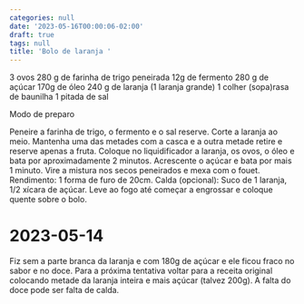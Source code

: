 ```yaml
---
categories: null
date: '2023-05-16T00:00:06-02:00'
draft: true
tags: null
title: 'Bolo de laranja '
---
```


3 ovos 
280 g de farinha de trigo peneirada 
12g de fermento 
280 g de açúcar 
170g de óleo
240 g de laranja (1 laranja grande)
1 colher (sopa)rasa de baunilha 
1 pitada de sal

Modo de preparo 

Peneire a farinha de trigo, o fermento e o sal reserve. Corte a laranja  ao meio. Mantenha  uma das metades com a casca e a outra metade retire e reserve apenas a fruta. Coloque no liquidificador a laranja, os ovos, o óleo e bata por aproximadamente 2 minutos.  Acrescente  o açúcar e bata por mais 1 minuto.  Vire a mistura nos secos peneirados e mexa com o fouet.  Rendimento: 1 forma de furo de 20cm.
Calda (opcional): Suco de 1 laranja,  1/2 xícara de açúcar. Leve ao fogo até começar a engrossar e coloque quente sobre o bolo.

# 2023-05-14

Fiz sem a parte branca da laranja e com 180g de açúcar e ele ficou fraco no sabor e no doce. Para a próxima tentativa voltar para a receita original colocando metade da laranja inteira e mais açúcar (talvez 200g). A falta do doce pode ser falta de calda.
